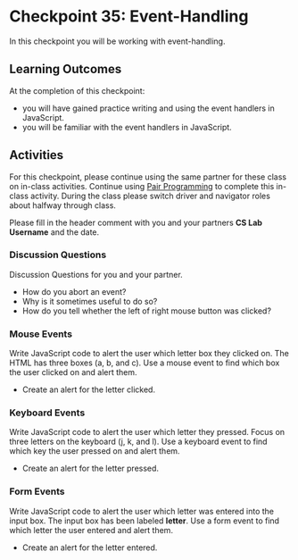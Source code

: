# Checkpoint 35: Event-Handling

In this checkpoint you will be working with event-handling.

## Learning Outcomes

At the completion of this checkpoint:

* you will have gained practice writing and using the event handlers in JavaScript.
* you will be familiar with the event handlers in JavaScript.

## Activities

For this checkpoint, please continue using the same partner for these class on in-class activities.
Continue using [Pair Programming](https://en.wikipedia.org/wiki/Pair_programming) to complete this in-class activity.
During the class please switch driver and navigator roles about halfway through class.

Please fill in the header comment with you and your partners **CS Lab Username** and the date.

### Discussion Questions

Discussion Questions for you and your partner.

* How do you abort an event?
* Why is it sometimes useful to do so?
* How do you tell whether the left of right mouse button was clicked?

### Mouse Events

Write JavaScript code to alert the user which letter box they clicked on.
The HTML has three boxes (a, b, and c).
Use a mouse event to find which box the user clicked on and alert them.

* Create an alert for the letter clicked.

### Keyboard Events

Write JavaScript code to alert the user which letter they pressed.
Focus on three letters on the keyboard (j, k, and l).
Use a keyboard event to find which key the user pressed on and alert them.

* Create an alert for the letter pressed.

### Form Events

Write JavaScript code to alert the user which letter was entered into the input box.
The input box has been labeled **letter**.
Use a form event to find which letter the user entered and alert them.

* Create an alert for the letter entered.
